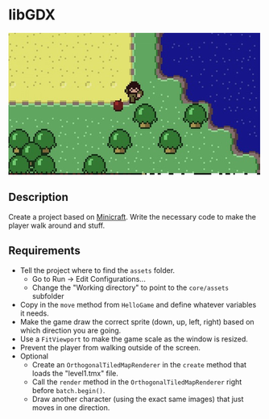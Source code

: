 # libGDX

![screenshot](screenshot.jpg)

## Description

Create a project based on [Minicraft](../projects/Minicraft). Write the necessary code to make the player walk around and stuff.

## Requirements

* Tell the project where to find the `assets` folder.
  * Go to Run -> Edit Configurations...
  * Change the "Working directory" to point to the `core/assets` subfolder
* Copy in the `move` method from `HelloGame` and define whatever variables it needs.
* Make the game draw the correct sprite (down, up, left, right) based on which direction you are going.
* Use a `FitViewport` to make the game scale as the window is resized.
* Prevent the player from walking outside of the screen.
* Optional
  * Create an `OrthogonalTiledMapRenderer` in the `create` method that loads the "level1.tmx" file.
  * Call the `render` method in the `OrthogonalTiledMapRenderer` right before `batch.begin()`.
  * Draw another character (using the exact same images) that just moves in one direction.

